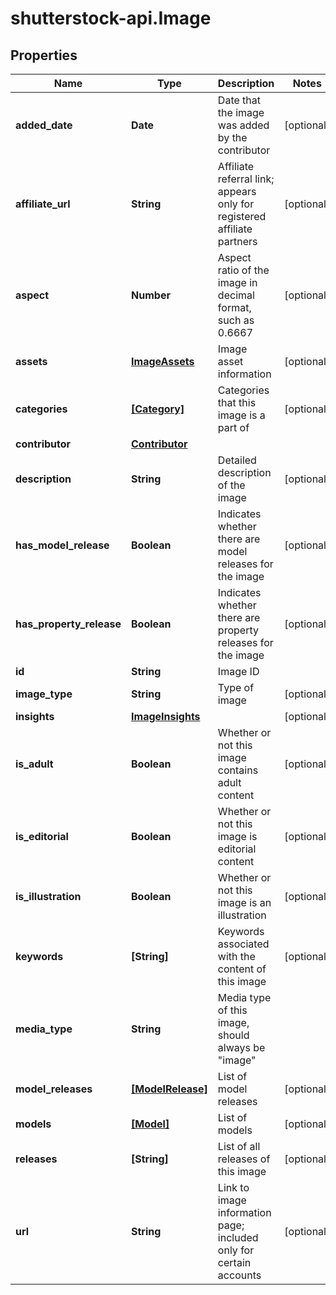 # shutterstock-api.Image

## Properties
Name | Type | Description | Notes
------------ | ------------- | ------------- | -------------
**added_date** | **Date** | Date that the image was added by the contributor | [optional] 
**affiliate_url** | **String** | Affiliate referral link; appears only for registered affiliate partners | [optional] 
**aspect** | **Number** | Aspect ratio of the image in decimal format, such as 0.6667 | [optional] 
**assets** | [**ImageAssets**](ImageAssets.md) | Image asset information | [optional] 
**categories** | [**[Category]**](Category.md) | Categories that this image is a part of | [optional] 
**contributor** | [**Contributor**](Contributor.md) |  | 
**description** | **String** | Detailed description of the image | [optional] 
**has_model_release** | **Boolean** | Indicates whether there are model releases for the image | [optional] 
**has_property_release** | **Boolean** | Indicates whether there are property releases for the image | [optional] 
**id** | **String** | Image ID | 
**image_type** | **String** | Type of image | [optional] 
**insights** | [**ImageInsights**](ImageInsights.md) |  | [optional] 
**is_adult** | **Boolean** | Whether or not this image contains adult content | [optional] 
**is_editorial** | **Boolean** | Whether or not this image is editorial content | [optional] 
**is_illustration** | **Boolean** | Whether or not this image is an illustration | [optional] 
**keywords** | **[String]** | Keywords associated with the content of this image | [optional] 
**media_type** | **String** | Media type of this image, should always be \"image\" | 
**model_releases** | [**[ModelRelease]**](ModelRelease.md) | List of model releases | [optional] 
**models** | [**[Model]**](Model.md) | List of models | [optional] 
**releases** | **[String]** | List of all releases of this image | [optional] 
**url** | **String** | Link to image information page; included only for certain accounts | [optional] 


